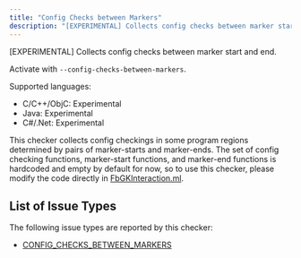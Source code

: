 ```yaml
---
title: "Config Checks between Markers"
description: "[EXPERIMENTAL] Collects config checks between marker start and end."
---
```


[EXPERIMENTAL] Collects config checks between marker start and end.

Activate with `--config-checks-between-markers`.

Supported languages:
- C/C++/ObjC: Experimental
- Java: Experimental
- C#/.Net: Experimental

This checker collects config checkings in some program regions determined by pairs of marker-starts and marker-ends. The set of config checking functions, marker-start functions, and marker-end functions is hardcoded and empty by default for now, so to use this checker, please modify the code directly in [FbGKInteraction.ml](https://github.com/facebook/infer/tree/master/infer/src/opensource).

## List of Issue Types

The following issue types are reported by this checker:
- [CONFIG_CHECKS_BETWEEN_MARKERS](/docs/next/all-issue-types#config_checks_between_markers)
